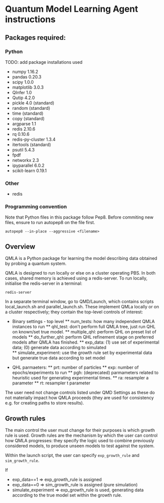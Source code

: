 # Quantum Model Learning Agent instructions



## Packages required:

### Python 
TODO: add package installations used
* numpy 1.16.2
* pandas 0.20.3
* scipy 1.0.0
* matplotlib 3.0.3
* QInfer 1.0 
* Qutip 4.2.0
* pickle 4.0 (standard)
* random (standard)
* time (standard)
* copy (standard)
* argparse 1.1
* redis 2.10.6
* rq 0.10.6
* redis-py-cluster 1.3.4
* itertools (standard)
* psutil 5.4.3
* fpdf
* networkx 2.3
* ipyparallel 6.0.2
* scikit-learn 0.19.1

### Other
* redis

### Programming convention
Note that Python files in this package follow Pep8. 
Before commiting new files, ensure to run autopep8 on the file first. 
```
autopep8 --in-place --aggressive <filename>
```

## Overview 
QMLA is a Python package for learning the model describing data obtained by probing a quantum system. 

QMLA is designed to run locally or else on a cluster operating PBS. 
In both cases, shared memory is achieved using a redis-server. 
To run locally, initialise the redis-server in a terminal:
```
redis-server
```

In a separate terminal window, go to QMD/Launch, which contains scripts local_launch.sh and parallel_launch.sh. 
These implement QMLa locally or on a cluster respectively; they contain the top-level controls of interest:

* Binary settings - top level
** num_tests: how many independent QMLA instances to run
** qhl_test: don't perform full QMLA tree, just run QHL on known/set true model. 
** multiple_qhl: perform QHL on preset list of models
** do_further_qhl: perform QHL refinement stage on preferred models after QMLA has finished.
** exp_data: (1) use set of experimental data; (0) generate data according to simulated  
** simulate_experiment: use the growth rule set by experimental data but generate true data according to set model

* QHL parmaeters:
** prt: number of particles
** exp: number of epochs/experiments to run
** pgh: (deprecated) parmameters related to heuristic used for generating experimental times. 
** ra: resampler a parameter
** rt: resampler t parameter


The user need not change controls listed under QMD Settings as these do not materially impact how QMLA proceeds (they are used for consistency e.g. for creating paths to store results).


## Growth rules
The main control the user must change for their purposes is which growth rule is used. 
Growth rules are the mechanism by which the user can control how QMLA progresses: they specify the logic used to combine previously considered models, to produce unseen models to test against the system. 

Within the launch script, the user can specify `exp_growth_rule` and `sim_growth_rule`. 

If 
* exp_data==1 => exp_growth_rule is assigned
* exp_data==0 => sim_growth_rule is assigned (pure simulation) 
* simulate_experiment => exp_growth_rule is used, generating data according to the true model set within the growth rule. 

